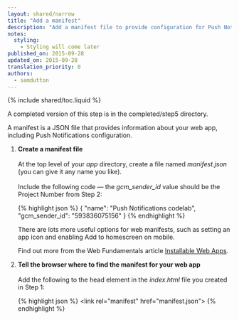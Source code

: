 ```yaml
---
layout: shared/narrow
title: "Add a manifest"
description: "Add a manifest file to provide configuration for Push Notifications."
notes:
  styling:
    - Styling will come later
published_on: 2015-09-28
updated_on: 2015-09-28
translation_priority: 0
authors:
  - samdutton
---
```


{% include shared/toc.liquid %}

A completed version of this step is in the completed/step5 directory.

A manifest is a JSON file that provides information about your web app, including Push Notifications configuration.

1. **Create a manifest file**<br>
   <br>
   At the top level of your _app_ directory, create a file named
   _manifest.json_ (you can give it any name you like).<br>
   <br>
   Include the following code — the _gcm\_sender\_id_ value should be the
   Project Number from Step 2:<br>

   {% highlight json %}
   {
     "name": "Push Notifications codelab",
     "gcm\_sender\_id": "593836075156"
   }
   {% endhighlight %}

   There are lots more useful options for web manifests, such as setting an app icon and enabling Add to homescreen on mobile.

   Find out more from the Web Fundamentals article [Installable Web Apps](https://developers.google.com/web/updates/2014/11/Support-for-installable-web-apps-with-webapp-manifest-in-chrome-38-for-Android?hl=en).

2. **Tell the browser where to find the manifest for your web app**<br>
   <br>
   Add the following to the head element in the _index.html_ file you created in
   Step 1:<br>

   {% highlight json %}
   &lt;link rel="manifest" href="manifest.json"&gt;
   {% endhighlight %}
